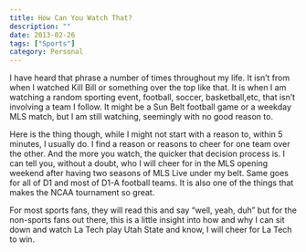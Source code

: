 ```yaml
---
title: How Can You Watch That?
description: ""
date: 2013-02-26
tags: ["Sports"]
category: Personal
---
```



I have heard that phrase a number of times throughout my life. It isn’t from when I watched Kill Bill or something over the top like that. It is when I am watching a random sporting event, football, soccer, basketball,etc, that isn’t involving a team I follow. It might be a Sun Belt football game or a weekday MLS match, but I am still watching, seemingly with no good reason to.

Here is the thing though, while I might not start with a reason to, within 5 minutes, I usually do. I find a reason or reasons to cheer for one team over the other. And the more you watch, the quicker that decision process is. I can tell you, without a doubt, who I will cheer for in the MLS opening weekend after having two seasons of MLS Live under my belt. Same goes for all of D1 and most of  D1-A football teams. It is also one of the things that makes the NCAA tournament so great.

For most sports fans, they will read this and say “well, yeah, duh” but for the non-sports fans out there, this is a little insight into how and why I can sit down and watch La Tech play Utah State and know, I will cheer for La Tech to win.
